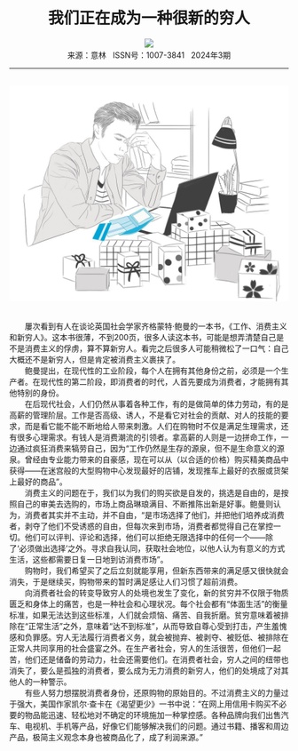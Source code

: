 # <center>我们正在成为一种很新的穷人</center>

<div align=center><img src="https://raw.githubusercontent.com/leaguecn/magazines/main/img_authors/%d7%f7%d5%df%a3%ba%d1%a6%ce%a1.jpg"></div>

<center>来源：意林   ISSN号：1007-3841   2024年3期</center>

* * *

<br>![](https://raw.githubusercontent.com/leaguecn/magazines/main/img/yili20240337-1-l.jpg)

  
<br>　　屢次看到有人在谈论英国社会学家齐格蒙特·鲍曼的一本书，《工作、消费主义和新穷人》。这本书很薄，不到200页，很多人读这本书，可能是想弄清楚自己是不是消费主义的俘虏，算不算新穷人。看完之后很多人可能稍微松了一口气：自己大概还不是新穷人，但是肯定被消费主义裹挟了。  
　　鲍曼提出，在现代性的工业阶段，每个人在拥有其他身份之前，必须是一个生产者。在现代性的第二阶段，即消费者的时代，人首先要成为消费者，才能拥有其他特别的身份。  
　　在后现代社会，人们仍然从事着各种工作，有的是做简单的体力劳动，有的是高薪的管理阶层。工作是否高级、诱人，不是看它对社会的贡献、对人的技能的要求，而是看它能不能不断地给人带来刺激。人们在购物时不仅是满足生理需求，还有很多心理需求。有钱人是消费潮流的引领者。拿高薪的人则是一边拼命工作，一边通过疯狂消费来犒劳自己，因为“工作仍然是生存的源泉，但不是生命意义的源泉。曾经由专业能力带来的自豪感，现在可以从（以合适的价格）购买精美商品中获得——在迷宫般的大型购物中心发现最好的店铺，发现推车上最好的衣服或货架上最好的商品”。  
　　消费主义的问题在于，我们以为我们的购买欲是自发的，挑选是自由的，是按照自己的审美去选购的，市场上商品琳琅满目、不断推陈出新是好事。鲍曼则认为，消费者其实并不主动，并不自由，“是市场选择了他们，并把他们培养成消费者，剥夺了他们不受诱惑的自由，但每次来到市场，消费者都觉得自己在掌控一切。他们可以评判、评论和选择，他们可以拒绝无限选择中的任何一个——除了‘必须做出选择’之外。寻求自我认同，获取社会地位，以他人认为有意义的方式生活，这些都需要日复一日地到访消费市场”。  
　　购物时，我们希望买了之后立刻就能享用，但新东西带来的满足感又很快就会消失，于是继续买，购物带来的暂时满足感让人们习惯了超前消费。  
　　向消费者社会的转变导致穷人的处境也发生了变化，新的贫穷并不仅限于物质匮乏和身体上的痛苦，也是一种社会和心理状况。每个社会都有“体面生活”的衡量标准，如果无法达到这些标准，人们就会烦恼、痛苦、自我折磨。贫穷意味着被排除在“正常生活”之外，意味着“达不到标准”，从而导致自尊心受到打击，产生羞愧感和负罪感。穷人无法履行消费者义务，就会被抛弃、被剥夺、被贬低、被排除在正常人共同享用的社会盛宴之外。在生产者社会，穷人的生活很苦，但他们一起苦，他们还是储备的劳动力，社会还需要他们。在消费者社会，穷人之间的纽带也消失了，要么是孤独的消费者，要么成为无力消费的新穷人，他们的处境成了对其他人的一种警示。  
　　有些人努力想摆脱消费者身份，还原购物的原始目的。不过消费主义的力量过于强大，美国作家凯尔·查卡在《渴望更少》一书中说：“在网上用信用卡购买不必要的物品能迅速、轻松地对不确定的环境施加一种掌控感。各种品牌向我们出售汽车、电视机、手机等产品，好像它们能够解决我们的问题。通过书籍、播客和周边产品，极简主义观念本身也被商品化了，成了利润来源。”
